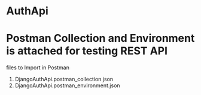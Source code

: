 # AuthApi

# Postman Collection and Environment is attached for testing REST API
files to Import in Postman
 1. DjangoAuthApi.postman_collection.json
 2. DjangoAuthApi.postman_environment.json
